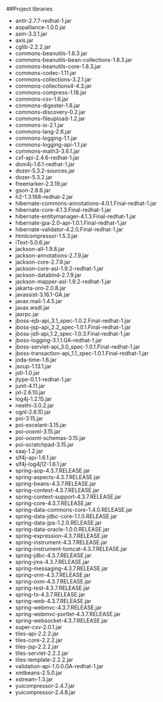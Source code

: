 ##Project libraries

* antlr-2.7.7-redhat-1.jar
* aopalliance-1.0.0.jar
* asm-3.3.1.jar
* axis.jar
* cglib-2.2.2.jar
* commons-beanutils-1.8.3.jar
* commons-beanutils-bean-collections-1.8.3.jar
* commons-beanutils-core-1.8.3.jar
* commons-codec-1.11.jar
* commons-collections-3.2.1.jar
* commons-collections4-4.3.jar
* commons-compress-1.18.jar
* commons-csv-1.6.jar
* commons-digester-1.8.jar
* commons-discovery-0.2.jar
* commons-fileupload-1.2.jar
* commons-io-2.1.jar
* commons-lang-2.6.jar
* commons-logging-1.1.jar
* commons-logging-api-1.1.jar
* commons-math3-3.6.1.jar
* cxf-api-2.4.6-redhat-1.jar
* dom4j-1.6.1-redhat-1.jar
* dozer-5.3.2-sources.jar
* dozer-5.3.2.jar
* freemarker-2.3.19.jar
* gson-2.8.6.jar
* h2-1.3.168-redhat-2.jar
* hibernate-commons-annotations-4.0.1.Final-redhat-1.jar
* hibernate-core-4.1.3.Final-redhat-1.jar
* hibernate-entitymanager-4.1.3.Final-redhat-1.jar
* hibernate-jpa-2.0-api-1.0.1.Final-redhat-1.jar
* hibernate-validator-4.2.0.Final-redhat-1.jar
* htmlcompressor-1.5.3.jar
* iText-5.0.6.jar
* jackson-all-1.9.8.jar
* jackson-annotations-2.7.9.jar
* jackson-core-2.7.9.jar
* jackson-core-asl-1.9.2-redhat-1.jar
* jackson-databind-2.7.9.jar
* jackson-mapper-asl-1.9.2-redhat-1.jar
* jakarta-oro-2.0.8.jar
* javassist-3.16.1-GA.jar
* javax.mail-1.4.5.jar
* javax.wsdl.jar
* jaxrpc.jar
* jboss-ejb-api_3.1_spec-1.0.2.Final-redhat-1.jar
* jboss-jsp-api_2.2_spec-1.0.1.Final-redhat-1.jar
* jboss-jstl-api_1.2_spec-1.0.3.Final-redhat-1.jar
* jboss-logging-3.1.1.GA-redhat-1.jar
* jboss-servlet-api_3.0_spec-1.0.1.Final-redhat-1.jar
* jboss-transaction-api_1.1_spec-1.0.1.Final-redhat-1.jar
* joda-time-1.6.jar
* jsoup-1.13.1.jar
* jstl-1.0.jar
* jtype-0.1.1-redhat-1.jar
* junit-4.11.jar
* jxl-2.6.10.jar
* log4j-1.2.15.jar
* neethi-3.0.2.jar
* ognl-2.6.10.jar
* poi-3.15.jar
* poi-excelant-3.15.jar
* poi-ooxml-3.15.jar
* poi-ooxml-schemas-3.15.jar
* poi-scratchpad-3.15.jar
* saaj-1.2.jar
* slf4j-api-1.6.1.jar
* slf4j-log4j12-1.6.1.jar
* spring-aop-4.3.7.RELEASE.jar
* spring-aspects-4.3.7.RELEASE.jar
* spring-beans-4.3.7.RELEASE.jar
* spring-context-4.3.7.RELEASE.jar
* spring-context-support-4.3.7.RELEASE.jar
* spring-core-4.3.7.RELEASE.jar
* spring-data-commons-core-1.4.0.RELEASE.jar
* spring-data-jdbc-core-1.1.0.RELEASE.jar
* spring-data-jpa-1.2.0.RELEASE.jar
* spring-data-oracle-1.0.0.RELEASE.jar
* spring-expression-4.3.7.RELEASE.jar
* spring-instrument-4.3.7.RELEASE.jar
* spring-instrument-tomcat-4.3.7.RELEASE.jar
* spring-jdbc-4.3.7.RELEASE.jar
* spring-jms-4.3.7.RELEASE.jar
* spring-messaging-4.3.7.RELEASE.jar
* spring-orm-4.3.7.RELEASE.jar
* spring-oxm-4.3.7.RELEASE.jar
* spring-test-4.3.7.RELEASE.jar
* spring-tx-4.3.7.RELEASE.jar
* spring-web-4.3.7.RELEASE.jar
* spring-webmvc-4.3.7.RELEASE.jar
* spring-webmvc-portlet-4.3.7.RELEASE.jar
* spring-websocket-4.3.7.RELEASE.jar
* super-csv-2.0.1.jar
* tiles-api-2.2.2.jar
* tiles-core-2.2.2.jar
* tiles-jsp-2.2.2.jar
* tiles-servlet-2.2.2.jar
* tiles-template-2.2.2.jar
* validation-api-1.0.0.GA-redhat-1.jar
* xmlbeans-2.5.0.jar
* xstream-1.3.jar
* yuicompressor-2.4.7.jar
* yuicompressor-2.4.8.jar